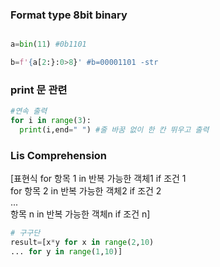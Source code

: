 ### Format type 8bit binary

```python

a=bin(11) #0b1101

b=f'{a[2:}:0>8}' #b=00001101 -str

```
### print 문 관련

```python
#연속 출력
for i in range(3):
  print(i,end=" ") #줄 바꿈 없이 한 칸 뛰우고 출력

```

### Lis Comprehension  
[표현식 for 항목 1 in 반복 가능한 객체1 if 조건 1  
        for 항목 2 in 반복 가능한 객체2 if 조건 2  
        ...  
        항목 n in 반복 가능한 객체n if 조건 n]  

```python
# 구구단
result=[x*y for x in range(2,10)
... for y in range(1,10)]
```
